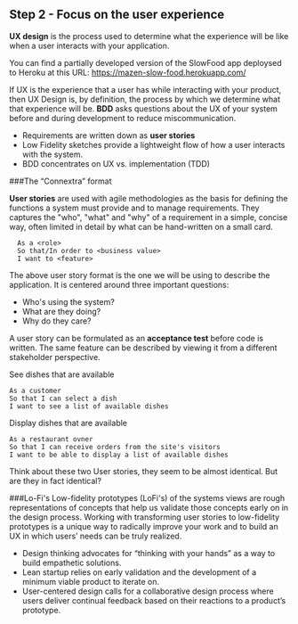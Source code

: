 ## Step 2 - Focus on the user experience

**UX design** is the process used to determine what the experience will be like when a user interacts with your application. 

You can find a partially developed version of the SlowFood app deploysed to Heroku at this URL: https://mazen-slow-food.herokuapp.com/

If UX is the experience that a user has while interacting with your product, then UX Design is, by definition, the process by which we determine what that experience will be. **BDD** asks questions about the UX of your system before and during development to reduce miscommunication. 

* Requirements are written down as **user stories**
* Low Fidelity sketches provide a lightweight flow of how a user interacts with the system.
* BDD concentrates on UX vs. implementation (TDD)

###The “Connextra” format

**User stories** are used with agile methodologies as the basis for defining the functions a  system must provide and to manage requirements. They captures the "who", "what" and "why" of a requirement in a simple, concise way, often limited in detail by what can be hand-written on a small card.

```
  As a <role>
  So that/In order to <business value>
  I want to <feature>
```
The above user story format is the one we will be using to describe the application. It is centered around three important questions:

* Who's using the system?
* What are they doing?
* Why do they care?

A user story can be formulated as an **acceptance test** before code is written. The same feature can be described by viewing it from a different stakeholder perspective.

See dishes that are available
```
As a customer
So that I can select a dish 
I want to see a list of available dishes
```

Display dishes that are available
```
As a restaurant ovner
So that I can receive orders from the site's visitors
I want to be able to display a list of available dishes
```
Think about these two User stories, they seem to be almost identical. But are they in fact identical? 

###Lo-Fi's
Low-fidelity prototypes (LoFi's) of the systems views are rough representations of concepts that help us  validate those concepts early on in the design process. Working with transforming user stories to low-fidelity prototypes is a unique way to radically improve your work and to build an UX in which users’ needs can be truly realized.

* Design thinking advocates for “thinking with your hands” as a way to build empathetic solutions.
* Lean startup relies on early validation and the development of a minimum viable product to iterate on.
* User-centered design calls for a collaborative design process where users deliver continual feedback based on their reactions to a product’s prototype.
